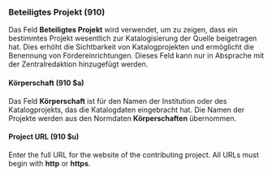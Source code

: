 ### Beteiligtes Projekt (910)

Das Feld **Beteiligtes Projekt** wird verwendet, um zu zeigen, dass ein bestimmtes Projekt wesentlich zur Katalogisierung der Quelle beigetragen hat. Dies erhöht die Sichtbarkeit von Katalogprojekten und ermöglicht die Benennung von Fördereinrichtungen. Dieses Feld kann nur in Absprache mit der Zentralredaktion hinzugefügt werden.

#### Körperschaft (910 $a)

Das Feld **Körperschaft** ist für den Namen der Institution oder des Katalogprojekts, das die Katalogdaten eingebracht hat. Die Namen der Projekte werden aus den Normdaten **Körperschaften** übernommen.

#### Project URL (910 $u)

Enter the full URL for the website of the contributing project. All URLs must begin with **http** or **https**.

